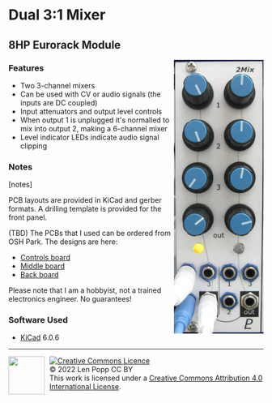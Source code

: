 # Dual 3:1 Mixer

## 8HP Eurorack Module

<img src="Mixer2.jpg" style="float:right">

### Features
- Two 3-channel mixers
- Can be used with CV or audio signals (the inputs are DC coupled)
- Input attenuators and output level controls
- When output 1 is unplugged it's normalled to mix into output 2, making a 6-channel mixer
- Level indicator LEDs indicate audio signal clipping

### Notes
[notes]

PCB layouts are provided in KiCad and gerber formats. A drilling template is provided for the front panel.

(TBD) The PCBs that I used can be ordered from OSH Park. The designs are here:
- [Controls board](https://oshpark.com/shared_projects/zzz)
- [Middle board](https://oshpark.com/shared_projects/zzz)
- [Back board](https://oshpark.com/shared_projects/zzz)

Please note that I am a hobbyist, not a trained electronics engineer. No guarantees!

### Software Used

* [KiCad](https://www.kicad.org/) 6.0.6

<hr /><div><div style="float:left; padding-right:10px;"><img src="https://i0.wp.com/www.oshwa.org/wp-content/uploads/2014/03/oshw-logo-100-px.png" width=71 height=75 /></div><div style="xfloat:left; padding-left:10px;"><a rel="license" href="http://creativecommons.org/licenses/by/4.0/"><img alt="Creative Commons Licence" style="border-width:0;" src="https://i.creativecommons.org/l/by/4.0/88x31.png" /></a><br />© 2022 Len Popp CC BY<br />This work is licensed under a <a rel="license" href="http://creativecommons.org/licenses/by/4.0/">Creative Commons Attribution 4.0 International License</a>.</div></div>